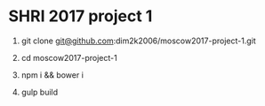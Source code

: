 # SHRI 2017 project 1
1. git clone git@github.com:dim2k2006/moscow2017-project-1.git

2. cd moscow2017-project-1

3. npm i && bower i

4. gulp build
